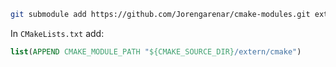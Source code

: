 ```sh
git submodule add https://github.com/Jorengarenar/cmake-modules.git extern/cmake
```

In `CMakeLists.txt` add:
```cmake
list(APPEND CMAKE_MODULE_PATH "${CMAKE_SOURCE_DIR}/extern/cmake")
```
